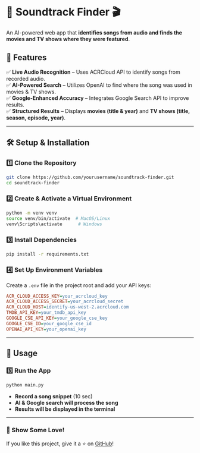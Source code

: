 # 🎵 Soundtrack Finder 🎬
An AI-powered web app that **identifies songs from audio and finds the movies and TV shows where they were featured**.

## 🚀 Features
✅ **Live Audio Recognition** – Uses ACRCloud API to identify songs from recorded audio.  
✅ **AI-Powered Search** – Utilizes OpenAI to find where the song was used in movies & TV shows.  
✅ **Google-Enhanced Accuracy** – Integrates Google Search API to improve results.  
✅ **Structured Results** – Displays **movies (title & year)** and **TV shows (title, season, episode, year)**.

---

## 🛠️ Setup & Installation

### **1️⃣ Clone the Repository**
```sh
git clone https://github.com/yourusername/soundtrack-finder.git
cd soundtrack-finder
```

### **2️⃣ Create & Activate a Virtual Environment**
```sh
python -m venv venv
source venv/bin/activate  # MacOS/Linux
venv\Scripts\activate      # Windows
```

### **3️⃣ Install Dependencies**
```sh
pip install -r requirements.txt
```

### **4️⃣ Set Up Environment Variables**
Create a `.env` file in the project root and add your API keys:
```ini
ACR_CLOUD_ACCESS_KEY=your_acrcloud_key
ACR_CLOUD_ACCESS_SECRET=your_acrcloud_secret
ACR_CLOUD_HOST=identify-us-west-2.acrcloud.com
TMDB_API_KEY=your_tmdb_api_key
GOOGLE_CSE_API_KEY=your_google_cse_key
GOOGLE_CSE_ID=your_google_cse_id
OPENAI_API_KEY=your_openai_key
```

---

## 🎤 Usage

### **5️⃣ Run the App**
```sh
python main.py
```
- **Record a song snippet** (10 sec)
- **AI & Google search will process the song**
- **Results will be displayed in the terminal**


---

### **🌟 Show Some Love!**
If you like this project, give it a ⭐ on [GitHub](https://github.com/yourusername/soundtrack-finder)!